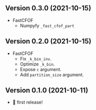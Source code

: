 ## Version 0.3.0 (2021-10-15)
- FastCFOF
  - Numpyfy `_fast_cfof_part`
  
## Version 0.2.0 (2021-10-15)
- FastCFOF
  - Fix `_k_bin_inv`.
  - Optimize `_k_bin`.
  - Expose `c` argument.
  - Add `partition_size` argument.

## Version 0.1.0 (2021-10-11)
- 🎉 first release!
